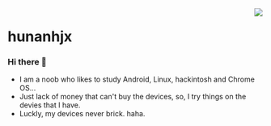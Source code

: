 <a href="#">
<img align="right" src="https://github-readme-stats.vercel.app/api?username=hunanhjx&show_icons=true&hide_border=true&icon_color=000&title_color=000&include_all_commits_disable=false&custom_title=hunanhjx's card&count_private=true">
</a>

# hunanhjx

### Hi there 👋

- I am a noob who likes to study Android, Linux, hackintosh and Chrome OS...
- Just lack of money that can't buy the devices, so, I try things on the devies that I have.
- Luckly, my devices never brick. haha.

<!--
**hunanhjx/hunanhjx** is a ✨ _special_ ✨ repository because its `README.md` (this file) appears on your GitHub profile.

Here are some ideas to get you started:

- 🔭 I’m currently working on ...
- 🌱 I’m currently learning ...
- 👯 I’m looking to collaborate on ...
- 🤔 I’m looking for help with ...
- 💬 Ask me about ...
- 📫 How to reach me: ...
- 😄 Pronouns: ...
- ⚡ Fun fact: ...
-->

